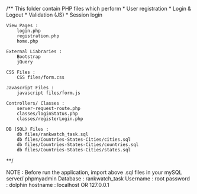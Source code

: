 /**
	This folder contain PHP files which perform 
		* User registration 
		* Login & Logout
		* Validation (JS)
		* Session login

	View Pages :
		login.php
		registration.php
		home.php

	External Liabraries :
		Bootstrap
		jQuery

	CSS Files :
		CSS files/form.css

	Javascript Files :
		javascript files/form.js

	Controllers/ Classes :
		server-request-route.php
		classes/loginStatus.php
		classes/registerLogin.php 

	DB (SQL) Files :
		db files/rankwatch_task.sql
		db files/Countries-States-Cities/cities.sql
		db files/Countries-States-Cities/countries.sql
		db files/Countries-States-Cities/states.sql
**/

NOTE : Before run the application, import above .sql files in your mySQL server/ phpmyadmin
		Database : rankwatch_task
		Username : root
		password : dolphin
		hostname : localhost OR 127.0.0.1